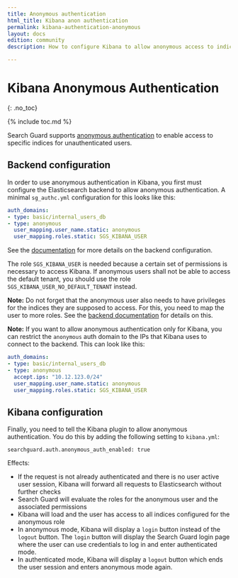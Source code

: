 ```yaml
---
title: Anonymous authentication
html_title: Kibana anon authentication
permalink: kibana-authentication-anonymous
layout: docs
edition: community
description: How to configure Kibana to allow anonymous access to indices, dashboards, and visualization

---
```

<!---
Copyright 2022 floragunn GmbH
-->

# Kibana Anonymous Authentication
{: .no_toc}

{% include toc.md %}

Search Guard supports [anonymous authentication](anonymous-authentication) to enable access to specific indices for unauthenticated users. 

## Backend configuration

In order to use anonymous authentication in Kibana, you first must configure the Elasticsearch backend to allow anonymous authentication. A minimal `sg_authc.yml` configuration for this looks like this:

```yaml
auth_domains:
- type: basic/internal_users_db
- type: anonymous
  user_mapping.user_name.static: anonymous
  user_mapping.roles.static: SGS_KIBANA_USER
```

See the [documentation](anonymous-authentication) for more details on the backend configuration.

The role `SGS_KIBANA_USER` is needed because a certain set of permissions is necessary to access Kibana. If anonymous users shall not be able to access the default tenant, you should use the role `SGS_KIBANA_USER_NO_DEFAULT_TENANT` instead.

**Note:** Do not forget that the anonymous user also needs to have privileges for the indices they are supposed to access. For this, you need to map the user to more roles. See the [backend documentation](anonymous-authentication) for details on this.

**Note:** If you want to allow anonymous authentication only for Kibana, you can restrict the `anonymous` auth domain to the IPs that Kibana uses to connect to the backend. This can look like this:

```yaml
auth_domains:
- type: basic/internal_users_db
- type: anonymous
  accept.ips: "10.12.123.0/24"
  user_mapping.user_name.static: anonymous
  user_mapping.roles.static: SGS_KIBANA_USER
```


## Kibana configuration

Finally, you need to tell the Kibana plugin to allow anonymous authentication. You do this by adding the following setting to `kibana.yml`: 

```
searchguard.auth.anonymous_auth_enabled: true
```

Effects:

* If the request is not already authenticated and there is no user active user session, Kibana will forward all requests to Elasticsearch without further checks
* Search Guard will evaluate the roles for the anonymous user and the associated permissions
* Kibana will load and the user has access to all indices configured for the anonymous role
* In anonymous mode, Kibana will display a `login` button instead of the `logout` button. The `login` button will display the Search Guard login page where the user can use credentials to log in and enter authenticated mode.
* In authenticated mode, Kibana will display a `logout` button which ends the user session and enters anonymous mode again.

